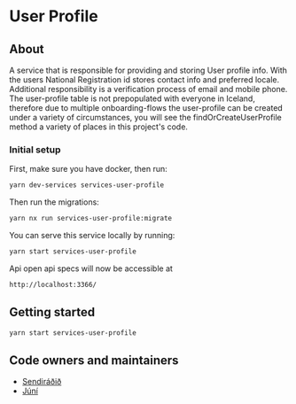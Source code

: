 # User Profile

## About

A service that is responsible for providing and storing User profile info. With the users National Registration id stores contact info and preferred locale. Additional responsibility is a verification process of email and mobile phone. 
The user-profile table is not prepopulated with everyone in Iceland, therefore due to multiple onboarding-flows the user-profile can be created under a variety of circumstances, you will see the findOrCreateUserProfile method a variety of places in this project's code.

### Initial setup

First, make sure you have docker, then run:

```bash
yarn dev-services services-user-profile
```

Then run the migrations:

```bash
yarn nx run services-user-profile:migrate
```

You can serve this service locally by running:

```bash
yarn start services-user-profile
```

Api open api specs will now be accessible at

```bash
http://localhost:3366/
```

## Getting started

```bash
yarn start services-user-profile
```

## Code owners and maintainers

- [Sendiráðið](https://github.com/orgs/island-is/teams/sendiradid/members)
- [Júní](https://github.com/orgs/island-is/teams/juni/members)